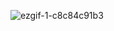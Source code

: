 ![ezgif-1-c8c84c91b3](https://github.com/user-attachments/assets/d4f2e7a4-6f85-4e25-9ef6-cc99acc77e7e)



<!---
Mophe94/Mophe94 is a ✨ special ✨ repository because its `README.md` (this file) appears on your GitHub profile.
You can click the Preview link to take a look at your changes.
--->
